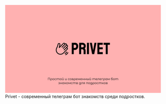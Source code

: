 ![Alt text](./background.png "Optional title")
Privet - современный телеграм бот знакомств среди подростков.
 

